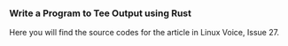 ### Write a Program to Tee Output using Rust

Here you will find the source codes for the article in Linux Voice, Issue 27.
